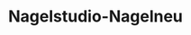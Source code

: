 ---
title: "Nagelstudio-Nagelneu"
url: /bad-klosterlausnitz/nagelstudio-nagelneu/
shop: Kosmetik
---